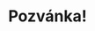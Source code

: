 ---
title: Pozvánka!
address: Milý Vlado
pronoun: tě
checkout: mrkni
rsvp: dej
rsvp2: dorazíš
rsvp3: chceš
---